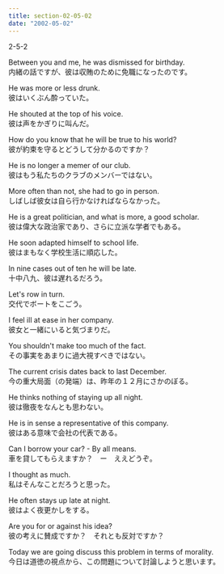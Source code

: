 ```yaml
---
title: section-02-05-02
date: "2002-05-02"
---
```


2-5-2

<!-- end -->

Between you and me, he was dismissed for birthday.  
内緒の話ですが、彼は収賄のために免職になったのです。  

He was more or less drunk.  
彼はいくぶん酔っていた。  

He shouted at the top of his voice.  
彼は声をかぎりに叫んだ。  

How do you know that he will be true to his world?  
彼が約束を守るとどうして分かるのですか？  

He is no longer a memer of our club.  
彼はもう私たちのクラブのメンバーではない。  

More often than not, she had to go in person.  
しばしば彼女は自ら行かなければならなかった。  

He is a great politician, and what is more, a good scholar.  
彼は偉大な政治家であり、さらに立派な学者でもある。  

He soon adapted himself to school life.  
彼はまもなく学校生活に順応した。  

In nine cases out of ten he will be late.  
十中八九、彼は遅れるだろう。  

Let's row in turn.  
交代でボートをこごう。  

I feel ill at ease in her company.  
彼女と一緒にいると気づまりだ。  

You shouldn't make too much of the fact.  
その事実をあまりに過大視すべきではない。  

The current crisis dates back to last December.  
今の重大局面（の発端）は、昨年の１２月にさかのぼる。  

He thinks nothing of staying up all night.  
彼は徹夜をなんとも思わない。  

He is in sense a representative of this company.  
彼はある意味で会社の代表である。  

Can I borrow your car?  -  By all means.  
車を貸してもらえますか？　ー　ええどうぞ。  

I thought as much.  
私はそんなことだろうと思った。  

He often stays up late at night.  
彼はよく夜更かしをする。  

Are you for or against his idea?  
彼の考えに賛成ですか？　それとも反対ですか？  

Today we are going discuss this problem in terms of morality.  
今日は道徳の視点から、この問題について討論しようと思います。  


